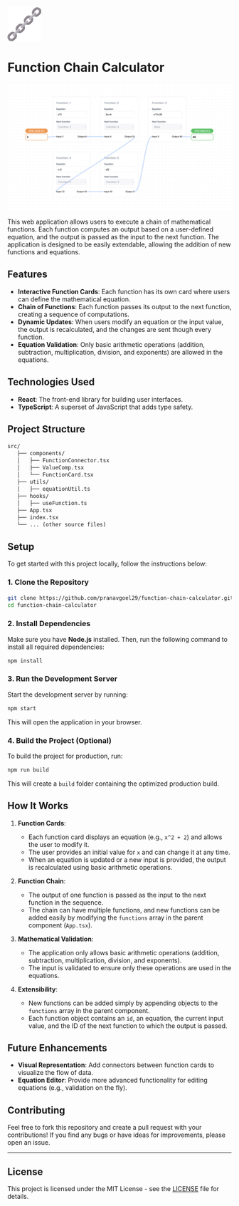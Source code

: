 <img src="https://raw.githubusercontent.com/pranavgoel29/functional-chaining/main/public/chain.png" alt="logo" width="15%" />

# Function Chain Calculator

<img src="./public/preview.png">

This web application allows users to execute a chain of mathematical functions. Each function computes an output based on a user-defined equation, and the output is passed as the input to the next function. The application is designed to be easily extendable, allowing the addition of new functions and equations.

## Features

- **Interactive Function Cards**: Each function has its own card where users can define the mathematical equation.
- **Chain of Functions**: Each function passes its output to the next function, creating a sequence of computations.
- **Dynamic Updates**: When users modify an equation or the input value, the output is recalculated, and the changes are sent though every function.
- **Equation Validation**: Only basic arithmetic operations (addition, subtraction, multiplication, division, and exponents) are allowed in the equations.

## Technologies Used

- **React**: The front-end library for building user interfaces.
- **TypeScript**: A superset of JavaScript that adds type safety.

## Project Structure

```
src/
   ├── components/
   │   ├── FunctionConnector.tsx
   │   ├── ValueComp.tsx
   │   └── FunctionCard.tsx
   ├── utils/
   │   ├── equationUtil.ts
   ├── hooks/
   │   ├── useFunction.ts
   ├── App.tsx
   ├── index.tsx
   └── ... (other source files)
```

## Setup

To get started with this project locally, follow the instructions below:

### 1. Clone the Repository

```bash
git clone https://github.com/pranavgoel29/function-chain-calculator.git
cd function-chain-calculator
```

### 2. Install Dependencies

Make sure you have **Node.js** installed. Then, run the following command to install all required dependencies:

```bash
npm install
```

### 3. Run the Development Server

Start the development server by running:

```bash
npm start
```

This will open the application in your browser.

### 4. Build the Project (Optional)

To build the project for production, run:

```bash
npm run build
```

This will create a `build` folder containing the optimized production build.

## How It Works

1. **Function Cards**:

   - Each function card displays an equation (e.g., `x^2 + 2`) and allows the user to modify it.
   - The user provides an initial value for `x` and can change it at any time.
   - When an equation is updated or a new input is provided, the output is recalculated using basic arithmetic operations.

2. **Function Chain**:

   - The output of one function is passed as the input to the next function in the sequence.
   - The chain can have multiple functions, and new functions can be added easily by modifying the `functions` array in the parent component (`App.tsx`).

3. **Mathematical Validation**:

   - The application only allows basic arithmetic operations (addition, subtraction, multiplication, division, and exponents).
   - The input is validated to ensure only these operations are used in the equations.

4. **Extensibility**:
   - New functions can be added simply by appending objects to the `functions` array in the parent component.
   - Each function object contains an `id`, an equation, the current input value, and the ID of the next function to which the output is passed.

## Future Enhancements

- **Visual Representation**: Add connectors between function cards to visualize the flow of data.
- **Equation Editor**: Provide more advanced functionality for editing equations (e.g., validation on the fly).

## Contributing

Feel free to fork this repository and create a pull request with your contributions! If you find any bugs or have ideas for improvements, please open an issue.

---

## License

This project is licensed under the MIT License - see the [LICENSE](LICENSE) file for details.
